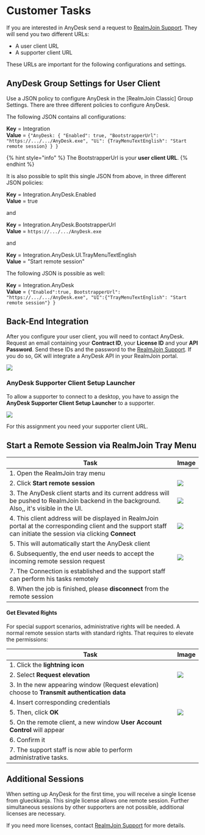 # Customer Tasks

If you are interested in AnyDesk send a request to [RealmJoin Support](mailto:support@realmjoin.com). They will send you two different URLs:

* A user client URL
* A supporter client URL

These URLs are important for the following configurations and settings.

## AnyDesk Group Settings for User Client

Use a JSON policy to configure AnyDesk in the \[RealmJoin Classic] Group Settings. There are three different policies to configure AnyDesk.

The following JSON contains all configurations:

**Key** = Integration\
**Value** = `{"AnyDesk: { "Enabled": true, "BootstrapperUrl": "https://.../.../AnyDesk.exe", "Ui": {TrayMenuTextEnglish": "Start remote session} } }`

{% hint style="info" %}
The BootstrapperUrl is your **user client URL**.
{% endhint %}

It is also possible to split this single JSON from above, in three different JSON policies:

**Key** = Integration.AnyDesk.Enabled\
**Value** = true

and

**Key** = Integration.AnyDesk.BootstrapperUrl\
**Value** = `https://.../.../AnyDesk.exe`

and

**Key** = Integration.AnyDesk.UI.TrayMenuTextEnglish\
**Value** = "Start remote session"

The following JSON is possible as well:

**Key** = Integration.AnyDesk\
**Value** = `{"Enabled":true, BootstrapperUrl": "https://.../.../AnyDesk.exe", "UI":{"TrayMenuTextEnglish": "Start remote session"} }`

## Back-End Integration

After you configure your user client, you will need to contact AnyDesk. Request an email containing your **Contract ID**, your **License ID** and your **API Password**. Send these IDs and the password to the [RealmJoin Support](mailto:support@realmjoin.com). If you do so, GK will integrate a AnyDesk API in your RealmJoin portal.

![](<../../.gitbook/assets/image (17) (2) (1).png>)

### AnyDesk Supporter Client Setup Launcher

To allow a supporter to connect to a desktop, you have to assign the **AnyDesk Supporter Client Setup Launcher** to a supporter.

![](<../../.gitbook/assets/image (27) (1).png>)

For this assignment you need your supporter client URL.

## Start a Remote Session via RealmJoin Tray Menu

| Task                                                                                                                                                             | Image                                              |
| ---------------------------------------------------------------------------------------------------------------------------------------------------------------- | -------------------------------------------------- |
| 1. Open the RealmJoin tray menu                                                                                                                                  |                                                    |
| 2. Click **Start remote session**                                                                                                                                | ![](<../../.gitbook/assets/image (26) (1).png>)    |
| 3. The AnyDesk client starts and its current address will be pushed to RealmJoin backend in the background. Also,, it's visible in the UI.                       | ![](<../../.gitbook/assets/image (16) (2).png>)    |
| 4. This client address will be displayed in RealmJoin portal at the corresponding client and the support staff can initiate the session via clicking **Connect** | ![](<../../.gitbook/assets/image (1) (1) (3).png>) |
| 5. This will automatically start the AnyDesk client                                                                                                              |                                                    |
| 6. Subsequently, the end user needs to accept the incoming remote session request                                                                                | ![](<../../.gitbook/assets/image (18) (2).png>)    |
| 7. The Connection is established and the support staff can perform his tasks remotely                                                                            |                                                    |
| 8. When the job is finished, please **disconnect** from the remote session                                                                                       |                                                    |

#### Get Elevated Rights

For special support scenarios, administrative rights will be needed. A normal remote session starts with standard rights. That requires to elevate the permissions:

| Task                                                                                          | Image                                           |
| --------------------------------------------------------------------------------------------- | ----------------------------------------------- |
| 1. Click the **lightning icon**                                                               |                                                 |
| 2. Select **Request elevation**                                                               | ![](<../../.gitbook/assets/image (20) (2).png>) |
| 3. In the new appearing window (Request elevation) choose to **Transmit authentication data** |                                                 |
| 4. Insert corresponding credentials                                                           |                                                 |
| 5. Then, click **OK**                                                                         | ![](<../../.gitbook/assets/image (19) (2).png>) |
| 5. On the remote client, a new window **User Account Control** will appear                    |                                                 |
| 6. Confirm it                                                                                 |                                                 |
| 7. The support staff is now able to perform administrative tasks.                             |                                                 |

## Additional Sessions

When setting up AnyDesk for the first time, you will receive a single license from glueckkanja. This single license allows one remote session. Further simultaneous sessions by other supporters are not possible, additional licenses are necessary.

If you need more licenses, contact [RealmJoin Support](mailto:support@realmjoin.com) for more details.
